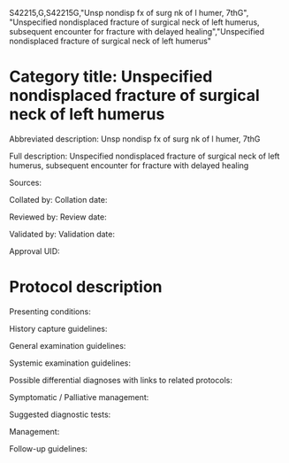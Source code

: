 S42215,G,S42215G,"Unsp nondisp fx of surg nk of l humer, 7thG", "Unspecified nondisplaced fracture of surgical neck of left humerus, subsequent encounter for fracture with delayed healing","Unspecified nondisplaced fracture of surgical neck of left humerus"
# Category title: Unspecified nondisplaced fracture of surgical neck of left humerus

Abbreviated description: Unsp nondisp fx of surg nk of l humer, 7thG

Full description: Unspecified nondisplaced fracture of surgical neck of left humerus, subsequent encounter for fracture with delayed healing

Sources:

Collated by:
Collation date:

Reviewed by:
Review date:

Validated by:
Validation date:

Approval UID:

# Protocol description

Presenting conditions:

History capture guidelines:

General examination guidelines:

Systemic examination guidelines:

Possible differential diagnoses with links to related protocols:

Symptomatic / Palliative management:

Suggested diagnostic tests:

Management:

Follow-up guidelines:
